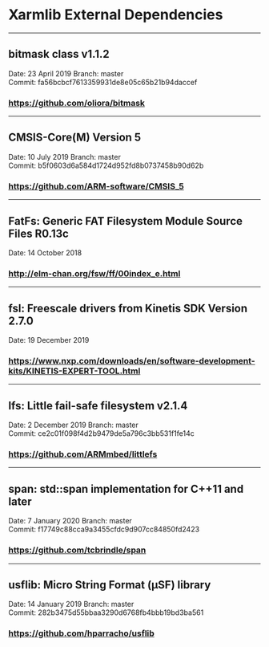 # Xarmlib External Dependencies

---
## bitmask class v1.1.2
Date: 23 April 2019
Branch: master  
Commit: fa56bcbcf7613359931de8e05c65b21b94daccef
### https://github.com/oliora/bitmask

---
## CMSIS-Core(M) Version 5
Date: 10 July 2019
Branch: master  
Commit: b5f0603d6a584d1724d952fd8b0737458b90d62b
### https://github.com/ARM-software/CMSIS_5

---
## FatFs: Generic FAT Filesystem Module Source Files R0.13c
Date: 14 October 2018
### http://elm-chan.org/fsw/ff/00index_e.html

---
## fsl: Freescale drivers from Kinetis SDK Version 2.7.0
Date: 19 December 2019
### https://www.nxp.com/downloads/en/software-development-kits/KINETIS-EXPERT-TOOL.html

---
## lfs: Little fail-safe filesystem v2.1.4
Date: 2 December 2019
Branch: master  
Commit: ce2c01f098f4d2b9479de5a796c3bb531f1fe14c
### https://github.com/ARMmbed/littlefs

---
## span: std::span implementation for C++11 and later
Date: 7 January 2020
Branch: master  
Commit: f17749c88cca9a3455cfdc9d907cc84850fd2423
### https://github.com/tcbrindle/span

---
## usflib: Micro String Format (μSF) library
Date: 14 January 2019
Branch: master  
Commit: 282b3475d55bbaa3290d6768fb4bbb19bd3ba561
### https://github.com/hparracho/usflib